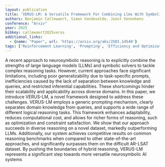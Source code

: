 ```yaml
---
layout: publication
title: 'VERUS-LM: A Versatile Framework For Combining Llms With Symbolic Reasoning'
authors: Benjamin Callewaert, Simon Vandevelde, Joost Vennekens
conference: "Arxiv"
year: 2025
bibkey: callewaert2025verus
additional_links:
  - {name: "Paper", url: 'https://arxiv.org/abs/2501.14540'}
tags: ['Reinforcement Learning', 'Prompting', 'Efficiency and Optimization', 'Tools']
---
```

A recent approach to neurosymbolic reasoning is to explicitly combine the
strengths of large language models (LLMs) and symbolic solvers to tackle
complex reasoning tasks. However, current approaches face significant
limitations, including poor generalizability due to task-specific prompts,
inefficiencies caused by the lack of separation between knowledge and queries,
and restricted inferential capabilities. These shortcomings hinder their
scalability and applicability across diverse domains. In this paper, we
introduce VERUS-LM, a novel framework designed to address these challenges.
VERUS-LM employs a generic prompting mechanism, clearly separates domain
knowledge from queries, and supports a wide range of different logical
reasoning tasks. This framework enhances adaptability, reduces computational
cost, and allows for richer forms of reasoning, such as optimization and
constraint satisfaction. We show that our approach succeeds in diverse
reasoning on a novel dataset, markedly outperforming LLMs. Additionally, our
system achieves competitive results on common reasoning benchmarks when
compared to other state-of-the-art approaches, and significantly surpasses them
on the difficult AR-LSAT dataset. By pushing the boundaries of hybrid
reasoning, VERUS-LM represents a significant step towards more versatile
neurosymbolic AI systems
